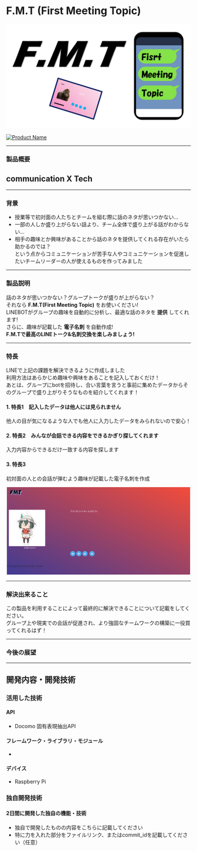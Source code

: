 # F.M.T (First Meeting Topic)


<p align="center">
<img src="https://github.com/carlos-paniagua/KB_1903/blob/master/FMT_logopptx.png" alt="ロゴ" width="1000">
</p>  

[![Product Name](image.png)](https://www.youtube.com/watch?v=G5rULR53uMk)  

---

### 製品概要
## __communication X Tech__

---
### 背景
* 授業等で初対面の人たちとチームを組む際に話のネタが思いつかない...  
* 一部の人しか盛り上がらない話より、チーム全体で盛り上がる話がわからない...  
* 相手の趣味とか興味があることから話のネタを提供してくれる存在がいたら助かるのでは？  
 という点からコミュニケーションが苦手な人やコミュニケーションを促進したいチームリーダーの人が使えるものを作ってみました
---

### 製品説明
話のネタが思いつかない？グループトークが盛りが上がらない？  
それなら __F.M.T(First Meeting Topic)__ をお使いください!  
LINEBOTがグループの趣味を自動的に分析し、最適な話のネタを __提供__ してくれます!  
さらに、趣味が記載した __電子名刺__ を自動作成!  
__F.M.Tで最高のLINEトーク&名刺交換を楽しみましょう!__  

---

### 特長
LINEで上記の課題を解決できるように作成しました    
利用方法はあらかじめ趣味や興味をあることを記入しておくだけ！    
あとは、グループにbotを招待し、合い言葉を言うと事前に集めたデータからそのグループで盛り上がりそうなものを紹介してくれます！  
####  1. 特長1　記入したデータは他人には見られません
他人の目が気になるような人でも他人に入力したデータをみられないので安心！
####  2. 特長2　みんなが会話できる内容をできるかぎり探してくれます
入力内容からできるだけ一致する内容を探します
####  3. 特長3
初対面の人との会話が弾むよう趣味が記載した電子名刺を作成

<p align="center">
<img src="https://github.com/carlos-paniagua/KB_1903/blob/master/%E5%90%8D%E5%88%BA%E7%94%BB%E5%83%8F_tori.png" alt="名刺" width="500">
</p>

      
      

---

### 解決出来ること
この製品を利用することによって最終的に解決できることについて記載をしてください。  
グループ上や現実での会話が促進され、より強固なチームワークの構築に一役買ってくれるはず！  

---

### 今後の展望

---

## 開発内容・開発技術
### 活用した技術  

#### API
* Docomo 固有表現抽出API

#### フレームワーク・ライブラリ・モジュール
* 

#### デバイス
* Raspberry Pi

### 独自開発技術
#### 2日間に開発した独自の機能・技術
* 独自で開発したものの内容をこちらに記載してください
* 特に力を入れた部分をファイルリンク、またはcommit_idを記載してください（任意）
